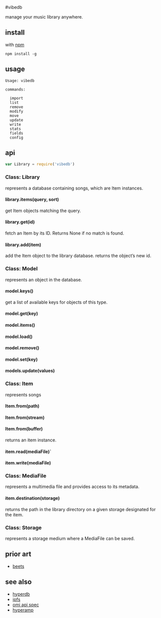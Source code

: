 #vibedb

manage your music library anywhere.


## install 

with [npm](https://www.npmjs.com/)

`npm install -g`


## usage

```
Usage: vibedb 

commands:

  import
  list
  remove
  modify
  move
  update
  write
  stats
  fields
  config
```

## api

```js
var Library = require('vibedb')
```

### Class: Library
represents a database containing songs, which are Item instances.

#### library.items(query, sort)
get Item objects matching the query.

#### library.get(id)
fetch an Item by its ID. Returns None if no match is found.

#### library.add(item)
add the Item object to the library database. 
returns the object’s new id.


### Class: Model
represents an object in the database. 

#### model.keys()
get a list of available keys for objects of this type.

#### model.get(key)

#### model.items()

#### model.load()

#### model.remove()

#### model.set(key)

#### models.update(values)


### Class: Item
represents songs

#### Item.from(path)
#### Item.from(stream)
#### Item.from(buffer)
returns an item instance.

#### item.read(mediaFile)`

#### item.write(mediaFile)


### Class: MediaFile
represents a multimedia file and provides access to its metadata.

#### item.destination(storage)
returns the path in the library directory on a given storage designated for the item.


### Class: Storage
represents a storage medium where a MediaFile can be saved. 



## prior art

- [beets](http://beets.readthedocs.io/)

## see also

- [hyperdb]()
- [ipfs]()
- [omi api spec]()
- [hyperamp]()
